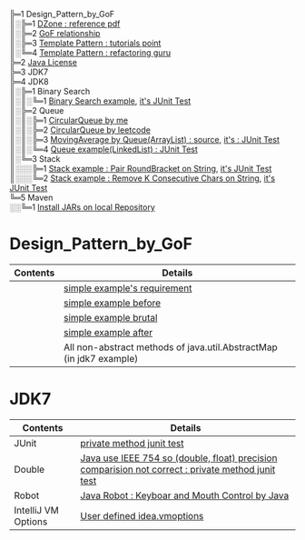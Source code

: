 ╠═1 Design_Pattern_by_GoF  
║░╠═1 [DZone : reference pdf](01_Design_Pattern_by_GoF/rc008-designpatterns_online.pdf)  
║░╠═2 [GoF relationship](01_Design_Pattern_by_GoF/1.1_Design_Patterns_Relationship.jpg)  
║░╠═3 [Template Pattern : tutorials point](https://www.tutorialspoint.com/design_pattern/template_pattern.htm)  
║░╚═4 [Template Pattern : refactoring guru](https://refactoring.guru/design-patterns/template-method)  
╠═2 [Java License](02_Java_License/01_Java_License.md)  
╠═3 JDK7  
╠═4 JDK8  
║░╠═1 Binary Search  
║░║░╚═1 [Binary Search example](04_JDK8/src/main/java/rwoo/research/sort/BinarySearch.java), [it's JUnit Test](04_JDK8/src/test/java/rwoo/research/sort/BinarySearchTest.java)  
║░╠═2 Queue  
║░║░╠═1 [CircularQueue by me](04_JDK8/src/main/java/rwoo/research/queue/me/MeCircularQueue.java)  
║░║░╠═2 [CircularQueue by leetcode](04_JDK8/src/main/java/rwoo/research/queue/leetcode/MyCircularQueue.java)  
║░║░╠═3 [MovingAverage by Queue(ArrayList) : source](04_JDK8/src/main/java/rwoo/research/queue/me/MovingAverage.java), [it's : JUnit Test](04_JDK8/src/test/java/rwoo/research/queue/me/MovingAverageTest.java)  
║░║░╚═4 [Queue example(LinkedList) : JUnit Test](04_JDK8/src/test/java/rwoo/research/queue/me/QueueTest.java)  
║░╚═3 Stack  
║░░░╠═1 [Stack example : Pair RoundBracket on String](04_JDK8/src/main/java/rwoo/research/stack/PairRoundBracket.java), [it's JUnit Test](04_JDK8/src/test/java/rwoo/research/stack/PairRoundBracketTest.java)  
║░░░╚═2 [Stack example : Remove K Consecutive Chars on String](04_JDK8/src/main/java/rwoo/research/stack/RemoveKConsecutiveChars.java), [it's JUnit Test](04_JDK8/src/test/java/rwoo/research/stack/RemoveKConsecutiveCharsTest.java)  
╚═5 Maven  
░░╚═1 [Install JARs on local Repository](05_Maven/01_install-file.md)  

# Design_Pattern_by_GoF
| Contents         | Details                                                                                                                            |
|------------------|------------------------------------------------------------------------------------------------------------------------------------|
|                  | [simple example's requirement](02_JDK7/src/main/java/rwoo/research/design/pattern/behavioral/template/Expand-Requirement.txt)      |
|                  | [simple example before](02_JDK7/src/main/java/rwoo/research/design/pattern/behavioral/template/before/HamSandwich.java)            |
|                  | [simple example brutal](02_JDK7/src/main/java/rwoo/research/design/pattern/behavioral/template/brutal/HamSandwich.java)            |
|                  | [simple example after](02_JDK7/src/main/java/rwoo/research/design/pattern/behavioral/template/after/ConcretClass/HamSandwich.java) |
|                  | All non-abstract methods of java.util.AbstractMap (in jdk7 example)                                                                |

# JDK7
| Contents            | Details                                                                                                                                                              |
|---------------------|----------------------------------------------------------------------------------------------------------------------------------------------------------------------|
| JUnit               | [private method junit test](02_JDK7/src/test/java/rwoo/research/MockPrivateMethodTest.java)                                                                          |
| Double              | [Java use IEEE 754 so (double, float) precision comparision not correct : private method junit test](02_JDK7/src/test/java/rwoo/research/DoubleComparisionTest.java) |
| Robot               | [Java Robot : Keyboar and Mouth Control by Java](02_JDK7/src/test/java/rwoo/research/RobotTest.java)                                                                 |
| IntelliJ VM Options | [User defined idea.vmoptions](02_JDK7/src/test/resources/idea.vmoptions)                                                                                             |
